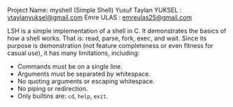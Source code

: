 Project Name: myshell (Simple Shell)
Yusuf Taylan YUKSEL : ytaylanyuksel@gmail.com
Emre ULAS           : emreulas25@gmail.com


LSH is a simple implementation of a shell in C.  It demonstrates the basics of how a shell works.
That is: read, parse, fork, exec, and wait.  Since its purpose is demonstration
(not feature completeness or even fitness for casual use), it has many
limitations, including:

* Commands must be on a single line.
* Arguments must be separated by whitespace.
* No quoting arguments or escaping whitespace.
* No piping or redirection.
* Only builtins are: `cd`, `help`, `exit`.
